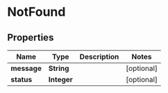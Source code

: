 
# NotFound

## Properties
Name | Type | Description | Notes
------------ | ------------- | ------------- | -------------
**message** | **String** |  |  [optional]
**status** | **Integer** |  |  [optional]



